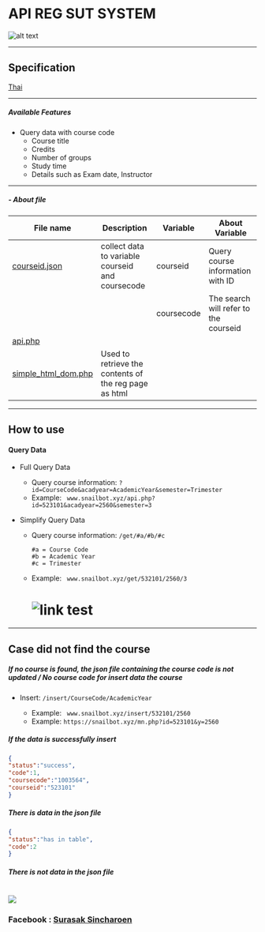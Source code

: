 # API REG SUT SYSTEM
![alt text](https://www.picz.in.th/images/2017/09/28/532742-128.png "Logo Title Text 1")

------
## Specification
[Thai](README.md)

------
##### Available Features
* Query data with course code
    * Course title
    * Credits
    * Number of groups
    * Study time
    * Details such as Exam date, Instructor

------
##### - About file
| File name                                      | Description                                           | Variable   | About Variable                        |
| ---------------------------------------------- | ----------------------------------------------------- | ---------- | ------------------------------------- |
| [courseid.json](Data/courseid.json)            | collect data to variable courseid and coursecode      | courseid   | Query course information with ID      |
|                                                |                                                       | coursecode | The search will refer to the courseid |
| [api.php](api.php)                             |                                                       |            |                                       |
| [simple_html_dom.php](Lib/simple_html_dom.php) | Used to retrieve the contents of the reg page as html |            |                                       |

------
## How to use

#### Query Data
* Full Query Data
    * Query course information: `?id=CourseCode&acadyear=AcademicYear&semester=Trimester`
    * Example: ` www.snailbot.xyz/api.php?id=523101&acadyear=2560&semester=3`

* Simplify Query Data
    * Query course information: `/get/#a/#b/#c`
        ```
        #a = Course Code
        #b = Academic Year
        #c = Trimester
        ```
    * Example: ` www.snailbot.xyz/get/532101/2560/3`
        # ![link test](https://www.img.live/images/2018/09/24/sada.png)  
------
## Case did not find the course
##### If no course is found, the json file containing the course code is not updated / No course code for insert data the course
* Insert: `/insert/CourseCode/AcademicYear`

    * Example: ` www.snailbot.xyz/insert/532101/2560`
    * Example: `https://snailbot.xyz/mn.php?id=523101&y=2560`
##### If the data is successfully insert
```json
{
"status":"success",
"code":1,
"coursecode":"1003564",
"courseid":"523101"
}
```
##### There is data in the json file
```json
{
"status":"has in table",
"code":2
}
```
##### There is not data in the json file
# ![](https://www.img.live/images/2018/09/24/d49cca06bc946712.png)  


### Facebook : [Surasak Sincharoen](https://fb.com/moomdate)